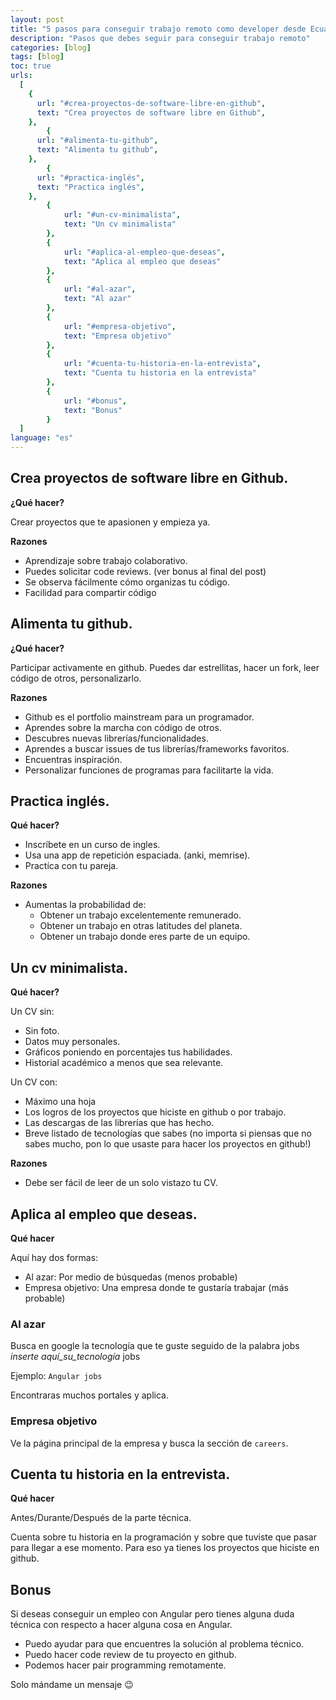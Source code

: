 ```yaml
---
layout: post
title: "5 pasos para conseguir trabajo remoto como developer desde Ecuador sin ser programador Senior"
description: "Pasos que debes seguir para conseguir trabajo remoto"
categories: [blog]
tags: [blog]
toc: true
urls:
  [
    {
      url: "#crea-proyectos-de-software-libre-en-github",
      text: "Crea proyectos de software libre en Github",
    },
		{
      url: "#alimenta-tu-github",
      text: "Alimenta tu github",
    },
		{
      url: "#practica-inglés",
      text: "Practica inglés",
    },
		{
			url: "#un-cv-minimalista",
			text: "Un cv minimalista"
		},
		{
			url: "#aplica-al-empleo-que-deseas",
			text: "Aplica al empleo que deseas"
		},
		{
			url: "#al-azar",
			text: "Al azar"
		},
		{
			url: "#empresa-objetivo",
			text: "Empresa objetivo"
		},
		{
			url: "#cuenta-tu-historia-en-la-entrevista",
			text: "Cuenta tu historia en la entrevista"
		},
		{
			url: "#bonus",
			text: "Bonus"
		}
  ]
language: "es"
---
```


## Crea proyectos de software libre en Github.

**¿Qué hacer?**

Crear proyectos que te apasionen y empieza ya.

**Razones**

- Aprendizaje sobre trabajo colaborativo.
- Puedes solicitar code reviews. (ver bonus al final del post)
- Se observa fácilmente cómo organizas tu código.
- Facilidad para compartir código

## Alimenta tu github.

**¿Qué hacer?**

Participar activamente en github. Puedes dar estrellitas, hacer un fork, leer código de otros, personalizarlo.

**Razones**

- Github es el portfolio mainstream para un programador.
- Aprendes sobre la marcha con código de otros.
- Descubres nuevas librerías/funcionalidades.
- Aprendes a buscar issues de tus librerías/frameworks favoritos.
- Encuentras inspiración.
- Personalizar funciones de programas para facilitarte la vida.

## Practica inglés.

**Qué hacer?**

- Inscríbete en un curso de ingles.
- Usa una app de repetición espaciada. (anki, memrise).
- Practíca con tu pareja.

**Razones**

- Aumentas la probabilidad de:
  - Obtener un trabajo excelentemente remunerado.
  - Obtener un trabajo en otras latitudes del planeta.
  - Obtener un trabajo donde eres parte de un equipo.

## Un cv minimalista.

**Qué hacer?**

Un CV sin:

- Sin foto.
- Datos muy personales.
- Gráficos poniendo en porcentajes tus habilidades.
- Historial académico a menos que sea relevante.

Un CV con:

- Máximo una hoja
- Los logros de los proyectos que hiciste en github o por trabajo.
- Las descargas de las librerías que has hecho.
- Breve listado de tecnologías que sabes (no importa si piensas que no sabes mucho, pon lo que usaste para hacer los proyectos en github!)

**Razones**

- Debe ser fácil de leer de un solo vistazo tu CV.

## Aplica al empleo que deseas.

**Qué hacer**

Aquí hay dos formas:

- Al azar: Por medio de búsquedas (menos probable)
- Empresa objetivo: Una empresa donde te gustaría trabajar (más probable)

### Al azar

Busca en google la tecnología que te guste seguido de la palabra jobs _inserte aquí_su_tecnología_ jobs

Ejemplo:
`Angular jobs`

Encontraras muchos portales y aplica.

### Empresa objetivo

Ve la página principal de la empresa y busca la sección de `careers`.

## Cuenta tu historia en la entrevista.

**Qué hacer**

Antes/Durante/Después de la parte técnica.

Cuenta sobre tu historia en la programación y sobre que tuviste que pasar para llegar a ese momento. Para eso ya tienes los proyectos que hiciste en github.

## Bonus

Si deseas conseguir un empleo con Angular pero tienes alguna duda técnica con respecto a hacer alguna cosa en Angular.

- Puedo ayudar para que encuentres la solución al problema técnico.
- Puedo hacer code review de tu proyecto en github.
- Podemos hacer pair programming remotamente.

Solo mándame un mensaje :wink:
